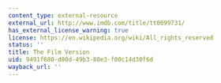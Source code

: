 ```yaml
---
content_type: external-resource
external_url: http://www.imdb.com/title/tt0099731/
has_external_license_warning: true
license: https://en.wikipedia.org/wiki/All_rights_reserved
status: ''
title: The Film Version
uid: 9491f680-d80d-49b3-80e3-f00c14d30f6d
wayback_url: ''
---
```

